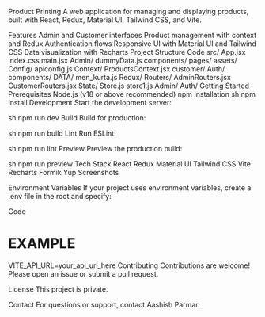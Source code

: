 Product Printing
A web application for managing and displaying products, built with React, Redux, Material UI, Tailwind CSS, and Vite.

Features
Admin and Customer interfaces
Product management with context and Redux
Authentication flows
Responsive UI with Material UI and Tailwind CSS
Data visualization with Recharts
Project Structure
Code
src/
  App.jsx
  index.css
  main.jsx
  Admin/
    dummyData.js
    components/
    pages/
  assets/
  Config/
    apiconfig.js
  Context/
    ProductsContext.jsx
  customer/
    Auth/
      components/
  DATA/
    men_kurta.js
  Redux/
  Routers/
    AdminRouters.jsx
    CustomerRouters.jsx
  State/
    Store.js
    store1.js
    Admin/
    Auth/
Getting Started
Prerequisites
Node.js (v18 or above recommended)
npm
Installation
sh
npm install
Development
Start the development server:

sh
npm run dev
Build
Build for production:

sh
npm run build
Lint
Run ESLint:

sh
npm run lint
Preview
Preview the production build:

sh
npm run preview
Tech Stack
React
Redux
Material UI
Tailwind CSS
Vite
Recharts
Formik
Yup
Screenshots
<!-- Add screenshots or a GIF here if available --> <!-- ![Screenshot](path-to-screenshot.png) -->
Environment Variables
If your project uses environment variables, create a .env file in the root and specify:

Code
# EXAMPLE
VITE_API_URL=your_api_url_here
Contributing
Contributions are welcome! Please open an issue or submit a pull request.

License
This project is private.

Contact
For questions or support, contact Aashish Parmar.

